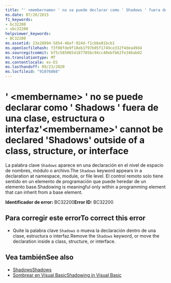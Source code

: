 ```yaml
---
title: "' <membername> ' no se puede declarar como ' Shadows ' fuera de una clase, estructura o interfaz"
ms.date: 07/20/2015
f1_keywords:
- bc32200
- vbc32200
helpviewer_keywords:
- BC32200
ms.assetid: 23e28894-5854-46ef-924d-f1cb6e81bcb1
ms.openlocfilehash: f3f08fde9f18eb1f97b05f1749ce332f4dea49d4
ms.sourcegitcommit: bf5c5850654187705bc94cc40ebfb62fe346ab02
ms.translationtype: MT
ms.contentlocale: es-ES
ms.lasthandoff: 09/23/2020
ms.locfileid: "91076868"
---
```

# <a name="membername-cannot-be-declared-shadows-outside-of-a-class-structure-or-interface"></a><span data-ttu-id="92d0a-102">' \<membername> ' no se puede declarar como ' Shadows ' fuera de una clase, estructura o interfaz</span><span class="sxs-lookup"><span data-stu-id="92d0a-102">'\<membername>' cannot be declared 'Shadows' outside of a class, structure, or interface</span></span>

<span data-ttu-id="92d0a-103">La palabra clave `Shadows` aparece en una declaración en el nivel de espacio de nombres, módulo o archivo.</span><span class="sxs-lookup"><span data-stu-id="92d0a-103">The `Shadows` keyword appears in a declaration at namespace, module, or file level.</span></span> <span data-ttu-id="92d0a-104">El control remoto solo tiene sentido en un elemento de programación que puede heredar de un elemento base.</span><span class="sxs-lookup"><span data-stu-id="92d0a-104">Shadowing is meaningful only within a programming element that can inherit from a base element.</span></span>  
  
 <span data-ttu-id="92d0a-105">**Identificador de error:** BC32200</span><span class="sxs-lookup"><span data-stu-id="92d0a-105">**Error ID:** BC32200</span></span>  
  
## <a name="to-correct-this-error"></a><span data-ttu-id="92d0a-106">Para corregir este error</span><span class="sxs-lookup"><span data-stu-id="92d0a-106">To correct this error</span></span>  
  
- <span data-ttu-id="92d0a-107">Quite la palabra clave `Shadows` o mueva la declaración dentro de una clase, estructura o interfaz.</span><span class="sxs-lookup"><span data-stu-id="92d0a-107">Remove the `Shadows` keyword, or move the declaration inside a class, structure, or interface.</span></span>  
  
## <a name="see-also"></a><span data-ttu-id="92d0a-108">Vea también</span><span class="sxs-lookup"><span data-stu-id="92d0a-108">See also</span></span>

- [<span data-ttu-id="92d0a-109">Shadows</span><span class="sxs-lookup"><span data-stu-id="92d0a-109">Shadows</span></span>](../language-reference/modifiers/shadows.md)
- [<span data-ttu-id="92d0a-110">Sombrear en Visual Basic</span><span class="sxs-lookup"><span data-stu-id="92d0a-110">Shadowing in Visual Basic</span></span>](../programming-guide/language-features/declared-elements/shadowing.md)
